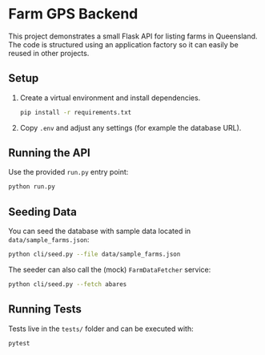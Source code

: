 # Farm GPS Backend

This project demonstrates a small Flask API for listing farms in Queensland. The
code is structured using an application factory so it can easily be reused in
other projects.

## Setup

1. Create a virtual environment and install dependencies.
   ```bash
   pip install -r requirements.txt
   ```
2. Copy `.env` and adjust any settings (for example the database URL).

## Running the API

Use the provided `run.py` entry point:
```bash
python run.py
```

## Seeding Data

You can seed the database with sample data located in `data/sample_farms.json`:
```bash
python cli/seed.py --file data/sample_farms.json
```

The seeder can also call the (mock) `FarmDataFetcher` service:
```bash
python cli/seed.py --fetch abares
```

## Running Tests

Tests live in the `tests/` folder and can be executed with:
```bash
pytest
```

